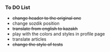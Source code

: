 ### To DO List
* ~~change header to the original one~~
* change sozdik position
* ~~translate from english to kazakh~~
* play with the colors and styles in profile page
* translate articles
* ~~change the style of tests~~

